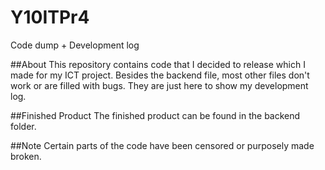 # Y10ITPr4
Code dump + Development log

##About
This repository contains code that I decided to release which I made for my ICT project. Besides the backend file, most other files don't work or are filled with bugs. They are just here to show my development log.

##Finished Product
The finished product can be found in the backend folder.

##Note
Certain parts of the code have been censored or purposely made broken.
